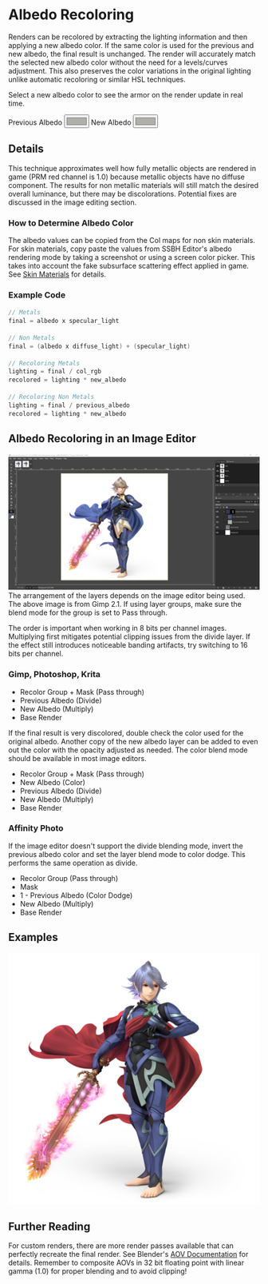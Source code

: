 # Albedo Recoloring

<style>
    #imgCanvas {
        width: 50%;
    }
</style>
Renders can be recolored by extracting the lighting information and then applying a new albedo color.
If the same color is used for the previous and new albedo, the final result is unchanged.
The render will accurately match the selected new albedo color without the need for a levels/curves adjustment.
This also preserves the color variations in the original lighting unlike automatic recoloring or similar HSL techniques.

<canvas id="imgCanvas"></canvas>
<p>Select a new albedo color to see the armor on the render update in real time.</p>
<form>
    <label for="albedo">Previous Albedo</label>
    <input type="color" id="albedo" name="albedo" value="#B0AFA9">
    <label for="newAlbedo">New Albedo</label>
    <input type="color" id="newAlbedo" name="newAlbedo" value="#B0AFA9">
</form>

## Details
This technique approximates well how fully metallic objects are rendered in game (PRM red channel is 1.0) because
metallic objects have no diffuse component. The results for non metallic materials will still match the desired overall luminance,
but there may be discolorations. Potential fixes are discussed in the image editing section.

### How to Determine Albedo Color
The albedo values can be copied from the Col maps for non skin materials. For skin materials, copy paste the values from
SSBH Editor's albedo rendering mode by taking a screenshot or using a screen color picker. This takes into account the fake subsurface scattering effect applied in game.
See [Skin Materials](skin_materials) for details.

### Example Code
```c
// Metals
final = albedo x specular_light

// Non Metals
final = (albedo x diffuse_light) + (specular_light)

// Recoloring Metals
lighting = final / col_rgb
recolored = lighting * new_albedo

// Recoloring Non Metals
lighting = final / previous_albedo
recolored = lighting * new_albedo
```

## Albedo Recoloring in an Image Editor
<img src="gimp_2_1.jpg" height="auto" width="auto">
The arrangement of the layers depends on the image editor being used. The above image is from Gimp 2.1.
If using layer groups, make sure the blend mode for the group is set to Pass through.

The order is important when working in 8 bits per channel images. Multiplying first mitigates potential clipping issues
from the divide layer.
If the effect still introduces noticeable banding artifacts, try switching to 16 bits per channel.

### Gimp, Photoshop, Krita
- Recolor Group + Mask (Pass through)
- Previous Albedo (Divide)
- New Albedo (Multiply)
- Base Render

If the final result is very discolored, double check the color used for the original albedo.
Another copy of the new albedo layer can be added to even out the color with the opacity adjusted as needed.
The color blend mode should be available in most image editors.

- Recolor Group + Mask (Pass through)
- New Albedo (Color)
- Previous Albedo (Divide)
- New Albedo (Multiply)
- Base Render

### Affinity Photo
If the image editor doesn't support the divide blending mode, invert the previous albedo color and set the layer blend
mode to color dodge. This performs the same operation as divide.

- Recolor Group (Pass through)
- Mask
- 1 - Previous Albedo (Color Dodge)
- New Albedo (Multiply)
- Base Render

## Examples
<div class="col-lg-7">
    <img class="img-fluid" src="corrin_m_c04.jpg">
</div>

## Further Reading
For custom renders, there are more render passes available that can perfectly recreate the final render.
See Blender's <a href="https://docs.blender.org/manual/en/latest/render/layers/passes.html#combining"
    target="_blank">AOV Documentation</a>
for details. Remember to composite AOVs in 32 bit floating point with linear gamma (1.0) for proper blending and to
avoid clipping!

<script type="module" src="../../javascript/albedo_recoloring.js"></script>